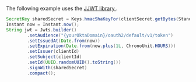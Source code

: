 The following example uses the [JJWT library ](https://github.com/jwtk/jjwt).

```java
SecretKey sharedSecret = Keys.hmacShaKeyFor(clientSecret.getBytes(StandardCharsets.UTF_8));
Instant now = Instant.now();
String jwt = Jwts.builder()
        .setAudience("{yourOktaDomain}/oauth2/default/v1/token")
        .setIssuedAt(Date.from(now))
        .setExpiration(Date.from(now.plus(1L, ChronoUnit.HOURS)))
        .setIssuer(clientId)
        .setSubject(clientId)
        .setId(UUID.randomUUID().toString())
        .signWith(sharedSecret)
        .compact();

```
